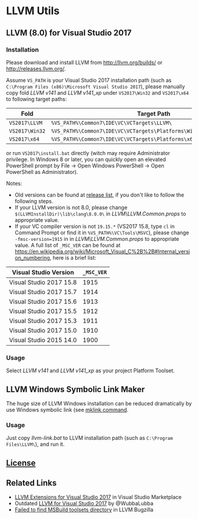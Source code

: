# LLVM Utils

## LLVM (8.0) for Visual Studio 2017

### Installation
Please download and install LLVM from http://llvm.org/builds/ or http://releases.llvm.org/.

Assume `VS_PATH` is your Visual Studio 2017 installation path (such as `C:\Program Files (x86)\Microsoft Visual Studio 2017`),
please manually copy fold *LLVM v141* and *LLVM v141_xp* under `VS2017\Win32` and `VS2017\x64` to following target paths:

| Fold | Target Path |
|------|-------------|
|`VS2017\LLVM` | `%VS_PATH%\Common7\IDE\VC\VCTargets\LLVM\` |
|`VS2017\Win32` | `%VS_PATH%\Common7\IDE\VC\VCTargets\Platforms\Win32\PlatformToolsets\` |
|`VS2017\x64` | `%VS_PATH%\Common7\IDE\VC\VCTargets\Platforms\x64\PlatformToolsets\` |

or run `VS2017\install.bat` directly (witch may require Administrator privilege. In Windows 8 or later, you can quickly open an elevated PowerShell prompt by File -> Open Windows PowerShell -> Open PowerShell as Administrator).

Notes:
* Old versions can be found at [release list](https://github.com/zufuliu/llvm-utils/tags), if you don't like to follow the following steps.
* If your LLVM version is not 8.0, please change `$(LLVMInstallDir)\lib\clang\8.0.0\` in *LLVM\LLVM.Common.props* to appropriate value.
* If your VC compiler version is not `19.15.*` (VS2017 15.8, type `cl` in Command Prompt or find it in `%VS_PATH%\VC\Tools\MSVC`), please change `-fmsc-version=1915` in in *LLVM\LLVM.Common.props* to appropriate value. A full list of `_MSC_VER` can be found at https://en.wikipedia.org/wiki/Microsoft_Visual_C%2B%2B#Internal_version_numbering, here is a brief list:

| Visual Studio Version | `_MSC_VER` |
|-----------------------|------------|
| Visual Studio 2017 15.8 | 1915 |
| Visual Studio 2017 15.7 | 1914 |
| Visual Studio 2017 15.6 | 1913 |
| Visual Studio 2017 15.5 | 1912 |
| Visual Studio 2017 15.3 | 1911 |
| Visual Studio 2017 15.0 | 1910 |
| Visual Studio 2015 14.0 | 1900 |

### Usage
Select *LLVM v141* and *LLVM v141_xp* as your project Platform Toolset.

## LLVM Windows Symbolic Link Maker
The huge size of LLVM Windows installation can be reduced dramatically by use Windows symbolic link (see [mklink command](https://docs.microsoft.com/en-us/windows-server/administration/windows-commands/mklink).

### Usage
Just copy *llvm-link.bat* to LLVM installation path (such as `C:\Program Files\LLVM\`), and run it.

## [License](http://llvm.org/releases/7.0.0/LICENSE.TXT)

## Related Links
* [LLVM Extensions for Visual Studio 2017](https://marketplace.visualstudio.com/items?itemName=LLVMExtensions.llvm-toolchain) in Visual Studio Marketplace
* Outdated [LLVM for Visual Studio 2017](https://github.com/WubbaLubba/LlvmForVS2017) by @WubbaLubba
* [Failed to find MSBuild toolsets directory](https://bugs.llvm.org/show_bug.cgi?id=33672) in LLVM Bugzilla
